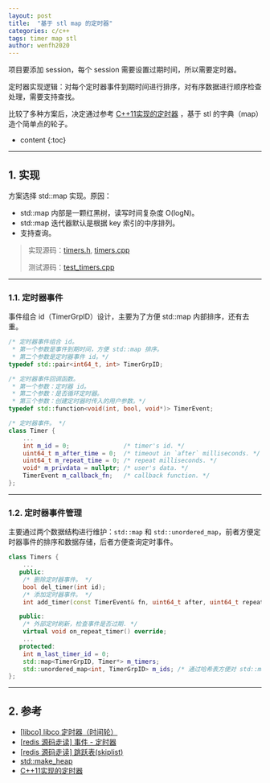 ```yaml
---
layout: post
title:  "基于 stl map 的定时器"
categories: c/c++
tags: timer map stl
author: wenfh2020
---
```


项目要添加 session，每个 session 需要设置过期时间，所以需要定时器。

定时器实现逻辑：对每个定时器事件到期时间进行排序，对有序数据进行顺序检查处理，需要支持查找。

比较了多种方案后，决定通过参考 [C++11实现的定时器](https://blog.csdn.net/hiwubihe/article/details/84206235) ，基于 stl 的字典（map）造个简单点的轮子。





* content
{:toc}

---

## 1. 实现

方案选择 std::map 实现。原因：

* std::map 内部是一颗红黑树，读写时间复杂度 O(logN)。
* std::map 迭代器默认是根据 key 索引的中序排列。
* 支持查询。

> 实现源码：[timers.h](https://github.com/wenfh2020/co_kimserver/blob/main/src/core/timers.h), [timers.cpp](https://github.com/wenfh2020/co_kimserver/blob/main/src/core/timers.cpp)
> 
> 测试源码：[test_timers.cpp](https://github.com/wenfh2020/co_kimserver/blob/main/src/test/test_timers/test_timers.cpp)

---

### 1.1. 定时器事件

事件组合 id（TimerGrpID）设计，主要为了方便 std::map 内部排序，还有去重。

```c++
/* 定时器事件组合 id。
 * 第一个参数是事件到期时间，方便 std::map 排序。
 * 第二个参数是定时器事件 id。*/
typedef std::pair<int64_t, int> TimerGrpID;

/* 定时器事件回调函数。
 * 第一个参数：定时器 id。
 * 第二个参数：是否循环定时器。
 * 第三个参数：创建定时器时传入的用户参数。*/
typedef std::function<void(int, bool, void*)> TimerEvent;

/* 定时器事件。 */
class Timer {
    ...
    int m_id = 0;               /* timer's id. */
    uint64_t m_after_time = 0;  /* timeout in `after` milliseconds. */
    uint64_t m_repeat_time = 0; /* repeat milliseconds. */
    void* m_privdata = nullptr; /* user's data. */
    TimerEvent m_callback_fn;   /* callback function. */
};
```

---

### 1.2. 定时器事件管理

主要通过两个数据结构进行维护：`std::map` 和 `std::unordered_map`，前者方便定时器事件的排序和数据存储，后者方便查询定时事件。

```c++
class Timers {
    ...
   public:
    /* 删除定时器事件。 */
    bool del_timer(int id);
    /* 添加定时器事件。 */
    int add_timer(const TimerEvent& fn, uint64_t after, uint64_t repeat = 0, void* privdata = nullptr);

   public:
    /* 外部定时刷新，检查事件是否过期. */
    virtual void on_repeat_timer() override;
    ...
   protected:
    int m_last_timer_id = 0;
    std::map<TimerGrpID, Timer*> m_timers;
    std::unordered_map<int, TimerGrpID> m_ids; /* 通过哈希表方便对 std::map 的组合 id 进行查询，删除. */
};
```

---

## 2. 参考

* [[libco] libco 定时器（时间轮）](https://wenfh2020.com/2021/03/30/libco-timer/)
* [[redis 源码走读] 事件 - 定时器](https://wenfh2020.com/2020/04/06/ae-timer/)
* [[redis 源码走读] 跳跃表(skiplist)]( https://wenfh2020.com/2020/02/03/redis-skiplist/)
* [std::make_heap](https://www.cplusplus.com/reference/algorithm/make_heap/)
* [C++11实现的定时器](https://blog.csdn.net/hiwubihe/article/details/84206235)
